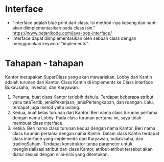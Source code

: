 # Interface
- “Interface adalah blue print dari class. Isi method-nya kosong dan nanti akan diimplementasikan pada class lain.” 
https://www.petanikode.com/java-oop-interface/
- Interface dapat diimplementasikan oleh sebuah class dengan menggunakan keyword "implements".

# Tahapan - tahapan
Kantor merupakan SuperClass yang akan mewariskan. Lobby dan Kantin adalah turunan dari Kantor. Class Kantin di implements ke Class interface BukaUsaha, Investor, dan Karyawan.

1. Pertama, buat class Kantor terlebih dahulu. Terdapat beberapa atribut yaitu tataTertib, jenisPekerjaan, jenisPerlengkapan, dan ruangan. Lalu, terdapat juga metod yaitu pulang.
2. Kedua, buat kelas turunan dari Kantor. Beri nama class turunan pertama dengan nama Lobby. Pada class turunan pertama ini, saya tidak membuat class interface.
3. Ketika, Beri nama class turunan kedua dengan nama Kantor. Beri nama class turunan pertama dengan nama Kantin. Dalam class Kantin terdapat class interface yang implements dari Karyawan, bukaUsaha, dan tradingSaham. Terdapat konstruktor tanpa parameter untuk menginisialisasi atribut dari class Kantor, atribut-atribut tersebut akan diatur sesuai dengan nilai-nilai yang ditentukan.

